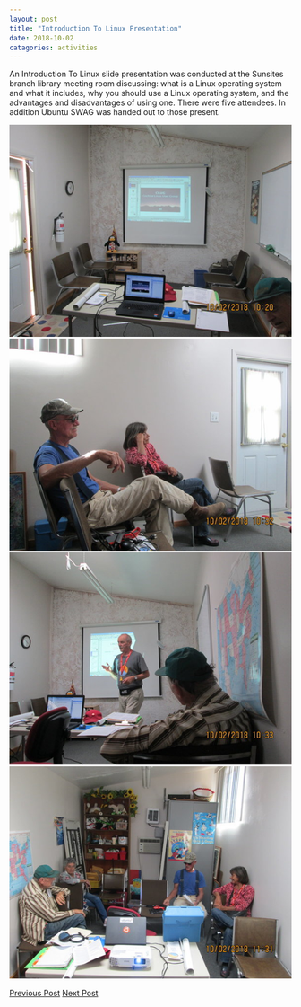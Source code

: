 ```yaml
---
layout: post
title: "Introduction To Linux Presentation"
date: 2018-10-02
catagories: activities
---
```


An Introduction To Linux slide presentation was conducted at the Sunsites branch library meeting room discussing: what is a Linux operating system and what it includes, why you should use a Linux operating system, and the advantages and disadvantages of using one.  There were five attendees.  In addition Ubuntu SWAG was handed out to those present.

![alt text](https://raw.githubusercontent.com/CochiseLinuxUsersGroup/CochiseLinuxUsersGroup.github.io/master/images/rsz_introtolinuxpresentation_sunsitesaz_1.jpg)
![alt text](https://raw.githubusercontent.com/CochiseLinuxUsersGroup/CochiseLinuxUsersGroup.github.io/master/images/rsz_introtolinuxpresentation_sunsitesaz_3.jpg)
![alt text](https://raw.githubusercontent.com/CochiseLinuxUsersGroup/CochiseLinuxUsersGroup.github.io/master/images/rsz_introtolinuxpresentation_sunsitesaz_4.jpg)
![alt text](https://raw.githubusercontent.com/CochiseLinuxUsersGroup/CochiseLinuxUsersGroup.github.io/master/images/rsz_introtolinuxpresentation_sunsitesaz_5.jpg)

<footer>
<a href="http://cochiselinuxusergroup.org/activities/SierraVistaInstallfest_2018-08-04" class="post-prev">Previous Post</a>
<a href="http://cochiselinuxusergroup.org/activities/IntroductionToLinuxPresentation_2018-10-02" class="post-next">Next Post</a>
  </footer>
